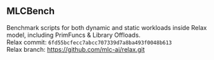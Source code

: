 MLCBench
---
Benchmark scripts for both dynamic and static workloads inside Relax model, including PrimFuncs & Library Offloads.\
Relax commit: `6fd55bcfecc7abcc707339d7a8ba493f0048b613`\
Relax branch: https://github.com/mlc-ai/relax.git
